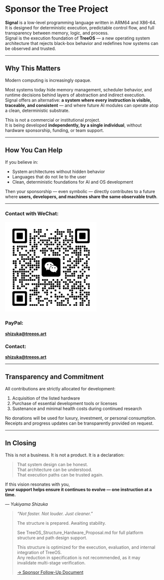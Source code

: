 # Sponsor the Tree Project

**Signal** is a low-level programming language written in ARM64 and X86-64. 
It is designed for deterministic execution, predictable control flow, and full transparency between memory, logic, and process.  
Signal is the execution foundation of **TreeOS** — a new operating system architecture that rejects black-box behavior and redefines how systems can be observed and trusted.

---

## Why This Matters

Modern computing is increasingly opaque.

Most systems today hide memory management, scheduler behavior, and runtime decisions behind layers of abstraction and indirect execution.  
Signal offers an alternative: **a system where every instruction is visible, traceable, and consistent** — and where future AI modules can operate atop a clean, deterministic substrate.

This is not a commercial or institutional project.  
It is being developed **independently, by a single individual**, without hardware sponsorship, funding, or team support.

---


## How You Can Help

If you believe in:

- System architectures without hidden behavior  
- Languages that do not lie to the user  
- Clean, deterministic foundations for AI and OS development  

Then your sponsorship — even symbolic — directly contributes to a future where **users, developers, and machines share the same observable truth**.

---

### Contact with WeChat:

<img src="./IMG_1894.jpeg" alt="Contact with WeChat" width="300"/>

### PayPal:

**shizuka@treeos.art**

### Contact:

**shizuka@treeos.art**

---

## Transparency and Commitment

All contributions are strictly allocated for development:

1. Acquisition of the listed hardware  
2. Purchase of essential development tools or licenses  
3. Sustenance and minimal health costs during continued research

No donations will be used for luxury, investment, or personal consumption.  
Receipts and progress updates can be transparently provided on request.

---

## In Closing

This is not a business. It is not a product. It is a declaration:

> That system design can be honest.  
> That architecture can be understood.  
> That execution paths can be trusted again.

If this vision resonates with you,  
**your support helps ensure it continues to evolve — one instruction at a time.**

— *Yukiyama Shizuka*

> *“Not faster. Not louder. Just cleaner.”*
>
> The structure is prepared. Awaiting stability.
>
> See TreeOS_Structure_Hardware_Proposal.md for full platform structure and path design support.
>
> This structure is optimized for the execution, evaluation, and internal integration of TreeOS.  
Any reduction in specification is not recommended, as it may invalidate multi-stage verification.
>
> [→ Sponsor Follow-Up Document](./Sponsor_Request_Follow_Up.md)
